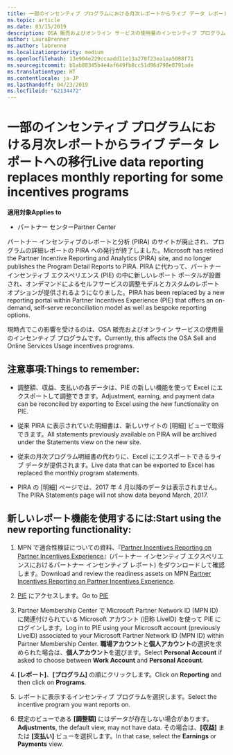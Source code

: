 ```yaml
---
title: 一部のインセンティブ プログラムにおける月次レポートからライブ データ レポートへの移行 | パートナー センター
ms.topic: article
ms.date: 03/15/2019
description: OSA 販売およびオンライン サービスの使用量のインセンティブ プログラムで、ライブ データ レポートを利用できるようになりました。
author: LauraBrenner
ms.author: labrenne
ms.localizationpriority: medium
ms.openlocfilehash: 13e904e229ccaadd11e13a278f23ea1aa5088f71
ms.sourcegitcommit: b1ab80345b4e4af649fb8cc51d96d798e0791ade
ms.translationtype: HT
ms.contentlocale: ja-JP
ms.lasthandoff: 04/23/2019
ms.locfileid: "62134472"
---
```

# <a name="live-data-reporting-replaces-monthly-reporting-for-some-incentives-programs"></a><span data-ttu-id="62e07-103">一部のインセンティブ プログラムにおける月次レポートからライブ データ レポートへの移行</span><span class="sxs-lookup"><span data-stu-id="62e07-103">Live data reporting replaces monthly reporting for some incentives programs</span></span>

<span data-ttu-id="62e07-104">**適用対象**</span><span class="sxs-lookup"><span data-stu-id="62e07-104">**Applies to**</span></span>

-  <span data-ttu-id="62e07-105">パートナー センター</span><span class="sxs-lookup"><span data-stu-id="62e07-105">Partner Center</span></span>

<span data-ttu-id="62e07-106">パートナー インセンティブのレポートと分析 (PIRA) のサイトが廃止され、プログラムの詳細レポートの PIRA への発行が終了しました。</span><span class="sxs-lookup"><span data-stu-id="62e07-106">Microsoft has retired the Partner Incentive Reporting and Analytics (PIRA) site, and no longer publishes the Program Detail Reports to PIRA.</span></span> <span data-ttu-id="62e07-107">PIRA に代わって、パートナー インセンティブ エクスペリエンス (PIE) の中に新しいレポート ポータルが設置され、オンデマンドによるセルフサービスの調整モデルとカスタムのレポート オプションが提供されるようになりました。</span><span class="sxs-lookup"><span data-stu-id="62e07-107">PIRA has been replaced by a new reporting portal within Partner Incentives Experience (PIE) that offers an on-demand, self-serve reconciliation model as well as bespoke reporting options.</span></span> 

<span data-ttu-id="62e07-108">現時点でこの影響を受けるのは、OSA 販売およびオンライン サービスの使用量のインセンティブ プログラムです。</span><span class="sxs-lookup"><span data-stu-id="62e07-108">Currently, this affects the OSA Sell and Online Services Usage incentives programs.</span></span>

## <a name="things-to-remember"></a><span data-ttu-id="62e07-109">注意事項:</span><span class="sxs-lookup"><span data-stu-id="62e07-109">Things to remember:</span></span> 

- <span data-ttu-id="62e07-110">調整額、収益、支払いの各データは、PIE の新しい機能を使って Excel にエクスポートして調整できます。</span><span class="sxs-lookup"><span data-stu-id="62e07-110">Adjustment, earning, and payment data can be reconciled by exporting to Excel using the new functionality on PIE.</span></span>

- <span data-ttu-id="62e07-111">従来 PIRA に表示されていた明細書は、新しいサイトの [明細] ビューで取得できます。</span><span class="sxs-lookup"><span data-stu-id="62e07-111">All statements previously available on PIRA will be archived under the Statements view on the new site.</span></span> 

- <span data-ttu-id="62e07-112">従来の月次プログラム明細書の代わりに、Excel にエクスポートできるライブ データが提供されます。</span><span class="sxs-lookup"><span data-stu-id="62e07-112">Live data that can be exported to Excel has replaced the monthly program statements.</span></span>

- <span data-ttu-id="62e07-113">PIRA の [明細] ページでは、2017 年 4 月以降のデータは表示されません。</span><span class="sxs-lookup"><span data-stu-id="62e07-113">The PIRA Statements page will not show data beyond March, 2017.</span></span>
 
## <a name="start-using-the-new-reporting-functionality"></a><span data-ttu-id="62e07-114">新しいレポート機能を使用するには:</span><span class="sxs-lookup"><span data-stu-id="62e07-114">Start using the new reporting functionality:</span></span> 

1. <span data-ttu-id="62e07-115">MPN で適合性検証についての資料、『[Partner Incentives Reporting on Partner Incentives Experience](https://aka.ms/osareadiness )』(パートナー インセンティブ エクスペリエンスにおけるパートナー インセンティブ レポート) をダウンロードして確認します。</span><span class="sxs-lookup"><span data-stu-id="62e07-115">Download and review the readiness assets on MPN [Partner Incentives Reporting on Partner Incentives Experience](https://aka.ms/osareadiness ).</span></span>

2. <span data-ttu-id="62e07-116">[PIE](https://partnerincentives.microsoft.com/) にアクセスします。</span><span class="sxs-lookup"><span data-stu-id="62e07-116">Go to [PIE](https://partnerincentives.microsoft.com/)</span></span>

3. <span data-ttu-id="62e07-117">Partner Membership Center で Microsoft Partner Network ID (MPN ID) に関連付けられている Microsoft アカウント (旧称 LiveID) を使って PIE にログインします。</span><span class="sxs-lookup"><span data-stu-id="62e07-117">Log in to PIE using your Microsoft account (previously LiveID) associated to your Microsoft Partner Network ID (MPN ID) within Partner Membership Center.</span></span> <span data-ttu-id="62e07-118">**職場アカウント**と**個人アカウント**の選択を求められた場合は、**個人アカウント**を選びます。</span><span class="sxs-lookup"><span data-stu-id="62e07-118">Select **Personal Account** if asked to choose between **Work Account** and **Personal Account**.</span></span>

4. <span data-ttu-id="62e07-119">**[レポート]**、**[プログラム]** の順にクリックします。</span><span class="sxs-lookup"><span data-stu-id="62e07-119">Click on **Reporting** and then click on **Programs**.</span></span> 

5. <span data-ttu-id="62e07-120">レポートに表示するインセンティブ プログラムを選択します。</span><span class="sxs-lookup"><span data-stu-id="62e07-120">Select the incentive program you want reports on.</span></span> 

6. <span data-ttu-id="62e07-121">既定のビューである **[調整額]** にはデータが存在しない場合があります。</span><span class="sxs-lookup"><span data-stu-id="62e07-121">**Adjustments**, the default view, may not have data.</span></span>  <span data-ttu-id="62e07-122">その場合は、**[収益]** または **[支払い]** ビューを選択します。</span><span class="sxs-lookup"><span data-stu-id="62e07-122">In that case, select the **Earnings** or **Payments** view.</span></span>


 

 




